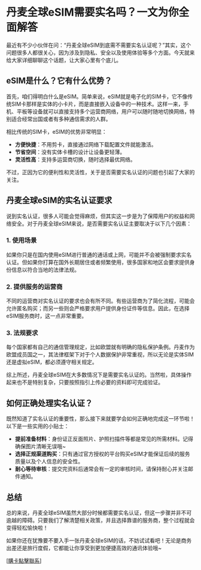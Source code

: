 # 丹麦全球eSIM需要实名吗？一文为你全面解答

最近有不少小伙伴在问：“丹麦全球eSIM到底需不需要实名认证呢？”其实，这个问题很多人都很关心，因为涉及到隐私、安全以及使用体验等多个方面。今天就来给大家详细聊聊这个话题，让大家心里有个底儿。

## eSIM是什么？它有什么优势？

首先，咱们得明白什么是eSIM。简单来说，eSIM就是电子化的SIM卡，它不像传统SIM卡那样是实体的小卡片，而是直接嵌入设备中的一种技术。这样一来，手机、平板等设备就可以直接支持多个运营商网络，用户可以随时随地切换网络，特别适合经常出国或者有多种通信需求的人群。

相比传统的SIM卡，eSIM的优势非常明显：

- **方便快捷**：不用剪卡，直接通过网络下载配置文件就能激活。
- **节省空间**：没有实体卡槽的设计让设备更轻薄。
- **灵活性高**：支持多运营商切换，随时选择最优网络。

不过，正因为它的便利性和灵活性，关于是否需要实名认证的问题也引起了大家的关注。

## 丹麦全球eSIM的实名认证要求

说到实名认证，很多人可能会觉得麻烦，但其实这一步是为了保障用户的权益和网络安全。对于丹麦全球eSIM来说，是否需要实名认证主要取决于以下几个因素：

### 1. 使用场景
如果你只是在国内使用eSIM进行普通的通话或上网，可能并不会被强制要求实名认证。但如果你打算在国外长期居住或者频繁使用，很多国家和地区会要求提供身份信息以符合当地的法律法规。

### 2. 提供服务的运营商
不同的运营商对实名认证的要求也会有所不同。有些运营商为了简化流程，可能会允许匿名购买；而另一些则会严格要求用户提供身份证件等信息。因此，在选择eSIM服务商时，这一点非常重要。

### 3. 法规要求
每个国家都有自己的通信管理规定，比如欧盟就有明确的隐私保护条例。丹麦作为欧盟成员国之一，其法律框架下对于个人数据保护非常重视，所以无论是实体SIM还是虚拟eSIM，都必须遵守相关规定。

综上所述，丹麦全球eSIM在大多数情况下是需要实名认证的。当然啦，具体操作起来也不是特别复杂，只要按照指引上传必要的资料即可完成验证。

## 如何正确处理实名认证？

既然知道了实名认证的重要性，那么接下来就要学会如何正确地完成这一环节啦！以下是一些实用的小贴士：

- **提前准备材料**：身份证正反面照片、护照扫描件等都是常见的所需材料。记得确保图片清晰无误哦~
- **选择正规渠道购买**：只有通过官方授权的平台购买eSIM才能保证后续的服务质量以及个人信息的安全性。
- **耐心等待审核**：提交完资料后通常会有一定的审核时间，请保持耐心并关注邮件通知。

## 总结

总的来说，丹麦全球eSIM虽然大部分时候都需要实名认证，但这一步骤并非不可逾越的障碍。只要我们了解清楚相关政策，并且选择靠谱的服务商，整个过程就会变得轻松愉快啦！

如果你还在犹豫要不要入手一张丹麦全球eSIM的话，不妨试试看吧！无论是商务出差还是旅行度假，它都能让你享受到更加便捷高效的通讯体验哦~

[[購卡點擊聯系](https://t.me/s/esim1088)]